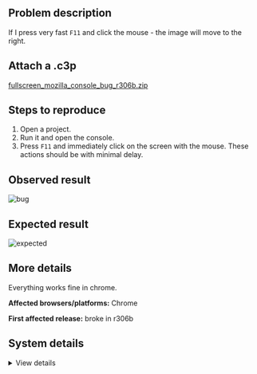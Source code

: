 ## Problem description

If I press very fast `F11` and click the mouse - the image will move to the right.

## Attach a .c3p

[fullscreen_mozilla_console_bug_r306b.zip](https://github.com/WilsonPercival/WilsonPercival/files/9365773/fullscreen_mozilla_console_bug_r306b.zip)

## Steps to reproduce

1. Open a project.
2. Run it and open the console.
3. Press `F11` and immediately click on the screen with the mouse. These actions should be with minimal delay.

## Observed result

![bug](https://user-images.githubusercontent.com/91274932/185232952-b5a1bd3b-4345-4dec-b747-d3b382d24682.gif)

## Expected result

![expected](https://user-images.githubusercontent.com/91274932/185234578-3110bcfb-f4b8-4ccd-b238-44bd77e888c6.gif)

## More details

Everything works fine in chrome.

**Affected browsers/platforms:** Chrome

**First affected release:** broke in r306b

## System details

<details><summary>View details</summary>


Platform information

Product: Construct 3 r306 (beta)
Browser: Firefox 103.0
Browser engine: Gecko
Context: browser
Operating system: Windows 7
Device type: desktop
Device pixel ratio: 1
Logical CPU cores: 2
Approx. device memory: (unavailable)
User agent: Mozilla/5.0 (Windows NT 6.1; Win64; x64; rv:103.0) Gecko/20100101 Firefox/103.0
Language setting: en-US
Local storage

Storage quota (approx): 9.8 gb
Storage usage (approx): 18 mb (0.2%)
Persistant storage: No
Browser support notes

This list contains missing features that are not required, but could improve performance or user experience if supported.

    Rendering multiple on-screen Layout Views is slow in Firefox due to bug 1163426
    The Clipboard API is not supported. Some clipboard features may be unavailable.
    UI effects are disabled in settings.
    Determining input device capabilities is not supported.

WebGL information

Version string: WebGL 2.0
Numeric version: 2
Supports NPOT textures: yes
Supports GPU profiling: no
Supports highp precision: yes
Vendor: Google Inc. (Intel)
Renderer: ANGLE (Intel, Intel(R) HD Graphics Direct3D11 vs_5_0 ps_5_0)
Major performance caveat: no
Maximum texture size: 16384
Point size range: 1 to 1024
Extensions:

    EXT_color_buffer_float
    EXT_float_blend
    EXT_texture_compression_bptc
    EXT_texture_compression_rgtc
    EXT_texture_filter_anisotropic
    OES_texture_float_linear
    OVR_multiview2
    WEBGL_compressed_texture_s3tc
    WEBGL_compressed_texture_s3tc_srgb
    WEBGL_debug_renderer_info
    WEBGL_debug_shaders
    WEBGL_lose_context

Audio information

System sample rate: 48000 Hz
Output channels: 2
Output interpretation: speakers
Supported decode formats:

    WebM Opus (audio/webm; codecs=opus)
    Ogg Opus (audio/ogg; codecs=opus)
    WebM Vorbis (audio/webm; codecs=vorbis)
    Ogg Vorbis (audio/ogg; codecs=vorbis)
    MPEG-4 AAC (audio/mp4; codecs=mp4a.40.5)
    MP3 (audio/mpeg)
    FLAC (audio/flac)
    PCM WAV (audio/wav; codecs=1)

Supported encode formats:

    WebM Opus (audio/webm; codecs=opus)
    Ogg Opus (audio/ogg; codecs=opus)

Video information

Supported decode formats:

    WebM AV1 (video/webm; codecs=av01.0.00M.08)
    MP4 AV1 (video/mp4; codecs=av01.0.00M.08)
    WebM VP9 (video/webm; codecs=vp9)
    WebM VP8 (video/webm; codecs=vp8)
    Ogg Theora (video/ogg; codecs=theora)
    H.264 (video/mp4; codecs=avc1.42E01E)

Supported encode formats:

    WebM VP8 (video/webm; codecs=vp8)



</details>
